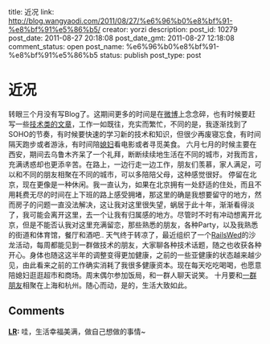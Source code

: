 title: 近况
link: http://blog.wangyaodi.com/2011/08/27/%e6%96%b0%e8%bf%91-%e8%bf%91%e5%86%b5/
creator: yorzi
description: 
post_id: 10279
post_date: 2011-08-27 20:18:08
post_date_gmt: 2011-08-27 12:18:08
comment_status: open
post_name: %e6%96%b0%e8%bf%91-%e8%bf%91%e5%86%b5
status: publish
post_type: post

# 近况

转眼三个月没有写Blog了。这期间更多的时间是在[微博](http://weibo.com/yorzi)上念念碎，也有时候要赶写一些[技术类的文章](http://tech.wangyaodi.com)，工作一如既往，充实而繁忙，不同的是，我逐渐找到了SOHO的节奏，有时候要快速的学习新的技术和知识，但很少再废寝忘食，有时间隔天跑步或者游泳，有时间陪[媳妇](http://sherrytips.com)看电影或者寻觅美食。 六月七月的时候主要在西安，期间去乌鲁木齐呆了一个礼拜，断断续续地生活在不同的城市，对我而言，充满诱惑却也更添辛苦。在路上，一边行走一边工作，朋友们羡慕，家人满足，可以和不同的朋友相聚在不同的城市，可以多陪陪父母，这种感觉很好。 停留在北京，现在更像是一种休闲。我一直认为，如果在北京拥有一处舒适的住处，而且不用耗费无尽的时间在上下班的路上感受拥堵，那这里的确是我想要留守的地方，然而房子的问题一直没法解决，这让我对这里很失望，蜗居于此十年，渐渐看得淡了，我可能会离开这里，去一个让我有归属感的地方。尽管时不时有冲动想离开北京，但是不能否认我对这里充满留恋，那些熟悉的朋友，各种Party，以及我熟悉的街道和体育馆，餐厅和酒吧.. 天气终于转凉了，最近组织了一个[RailsWed](http://groups.google.com/group/railswed)的沙龙活动，每周都能见到一群做技术的朋友，大家聊各种技术话题，随之也收获各种开心。身体也随这这半年的调整变得更加健康，之前的一些亚健康的状态越来越少见，由此看来之前的工作确实消耗了我很多健康资本。现在每天吃吃喝喝，也愿意陪媳妇逛逛超市和商场。周末偶尔参加饭局，和一群人聊天说笑。 十月要和[一群朋友](http://weibo.com/1956922624/follow)相聚在上海和杭州。随心而动，是的，生活大致如此。

## Comments

**[LR](#754 "2011-08-27 23:46:01"):** 哇，生活幸福美满，做自己想做的事情~

